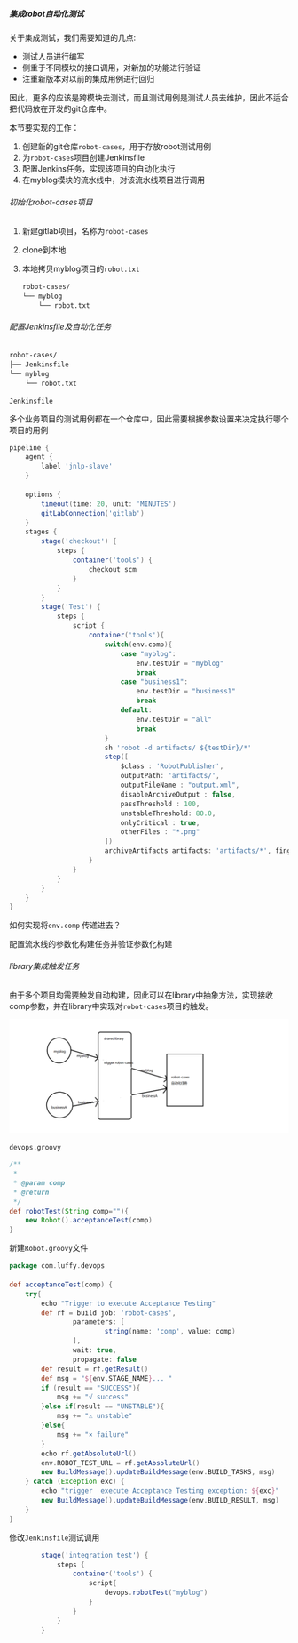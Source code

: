##### 集成robot自动化测试

关于集成测试，我们需要知道的几点:

- 测试人员进行编写
- 侧重于不同模块的接口调用，对新加的功能进行验证
- 注重新版本对以前的集成用例进行回归

因此，更多的应该是跨模块去测试，而且测试用例是测试人员去维护，因此不适合把代码放在开发的git仓库中。

本节要实现的工作：

1. 创建新的git仓库`robot-cases`，用于存放robot测试用例
2. 为`robot-cases`项目创建Jenkinsfile
3. 配置Jenkins任务，实现该项目的自动化执行
4. 在myblog模块的流水线中，对该流水线项目进行调用



###### 初始化robot-cases项目

1. 新建gitlab项目，名称为`robot-cases`

2. clone到本地

3. 本地拷贝myblog项目的`robot.txt`

   ```bash
   robot-cases/
   └── myblog
       └── robot.txt
   ```

###### 配置Jenkinsfile及自动化任务

```bash
robot-cases/
├── Jenkinsfile
└── myblog
    └── robot.txt
```

`Jenkinsfile`

多个业务项目的测试用例都在一个仓库中，因此需要根据参数设置来决定执行哪个项目的用例

```groovy
pipeline {
    agent {
        label 'jnlp-slave'
    }

	options {
        timeout(time: 20, unit: 'MINUTES')
		gitLabConnection('gitlab')
	}
    stages {
        stage('checkout') {
            steps {
                container('tools') {
                    checkout scm
                }
            }
        }
        stage('Test') {
            steps {
                script {
                    container('tools'){
                        switch(env.comp){
                            case "myblog":
                                env.testDir = "myblog"
                                break
                            case "business1":
                                env.testDir = "business1"
                                break
                            default:
                                env.testDir = "all"
                                break
                        }
                        sh 'robot -d artifacts/ ${testDir}/*'
                        step([
                            $class : 'RobotPublisher',
                            outputPath: 'artifacts/',
                            outputFileName : "output.xml",
                            disableArchiveOutput : false,
                            passThreshold : 100,
                            unstableThreshold: 80.0,
                            onlyCritical : true,
                            otherFiles : "*.png"
                        ])
                        archiveArtifacts artifacts: 'artifacts/*', fingerprint: true
                    }
                }
            }
        }
    }
}
```



如何实现将`env.comp` 传递进去？

配置流水线的参数化构建任务并验证参数化构建



###### library集成触发任务

由于多个项目均需要触发自动构建，因此可以在library中抽象方法，实现接收comp参数，并在library中实现对`robot-cases`项目的触发。

![](images\robot-trigger.png)

`devops.groovy`

```groovy
/**
 * 
 * @param comp
 * @return
 */
def robotTest(String comp=""){
    new Robot().acceptanceTest(comp)
}
```



新建`Robot.groovy`文件

```groovy
package com.luffy.devops

def acceptanceTest(comp) {
    try{
        echo "Trigger to execute Acceptance Testing"
        def rf = build job: 'robot-cases',
                parameters: [
                        string(name: 'comp', value: comp)
                ],
                wait: true,
                propagate: false
        def result = rf.getResult()
        def msg = "${env.STAGE_NAME}... "
        if (result == "SUCCESS"){
            msg += "√ success"
        }else if(result == "UNSTABLE"){
            msg += "⚠ unstable"
        }else{
            msg += "× failure"
        }
        echo rf.getAbsoluteUrl()
        env.ROBOT_TEST_URL = rf.getAbsoluteUrl()
        new BuildMessage().updateBuildMessage(env.BUILD_TASKS, msg)
    } catch (Exception exc) {
        echo "trigger  execute Acceptance Testing exception: ${exc}"
        new BuildMessage().updateBuildMessage(env.BUILD_RESULT, msg)
    }
}

```



修改`Jenkinsfile`测试调用

```groovy
        stage('integration test') {
            steps {
                container('tools') {
                    script{
                    	devops.robotTest("myblog")
                    }
                }
            }
        }
```

